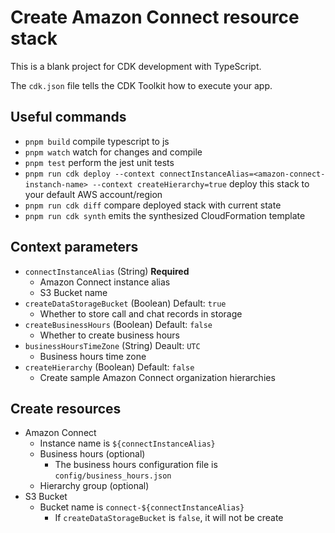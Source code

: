 # Create Amazon Connect resource stack

This is a blank project for CDK development with TypeScript.

The `cdk.json` file tells the CDK Toolkit how to execute your app.

## Useful commands

* `pnpm build`   compile typescript to js
* `pnpm watch`   watch for changes and compile
* `pnpm test`    perform the jest unit tests
* `pnpm run cdk deploy --context connectInstanceAlias=<amazon-connect-instanch-name> --context createHierarchy=true`  deploy this stack to your default AWS account/region
* `pnpm run cdk diff`    compare deployed stack with current state
* `pnpm run cdk synth`   emits the synthesized CloudFormation template

## Context parameters

- `connectInstanceAlias` (String) **Required**
  - Amazon Connect instance alias
  - S3 Bucket name
- `createDataStorageBucket` (Boolean) Default: `true`
  - Whether to store call and chat records in storage
- `createBusinessHours` (Boolean) Default: `false`
  - Whether to create business hours
- `businessHoursTimeZone` (String) Deault: `UTC`
  - Business hours time zone
- `createHierarchy` (Boolean) Default: `false`
  - Create sample Amazon Connect organization hierarchies

## Create resources

- Amazon Connect
  - Instance name is `${connectInstanceAlias}`
  - Business hours (optional)
    - The business hours configuration file is `config/business_hours.json`
  - Hierarchy group (optional)
- S3 Bucket
  - Bucket name is `connect-${connectInstanceAlias}`
    - If `createDataStorageBucket` is `false`, it will not be create
